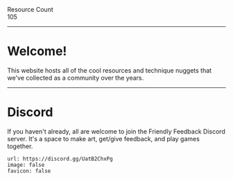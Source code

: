 <div markdown="1" class="ff_badge">
<div markdown="1" class="ff_badge_title">Resource Count</div>
<div markdown="1" class="ff_badge_value">105</div>
</div>

___

# Welcome!

This website hosts all of the cool resources and technique nuggets that we've collected as a community over the years. 

---
# Discord
If you haven't already, all are welcome to join the Friendly Feedback Discord server. It's a space to make art, get/give feedback, and play games together.

```embed
url: https://discord.gg/UatB2ChxPg
image: false
favicon: false
```